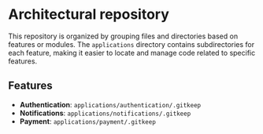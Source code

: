 # Architectural repository

This repository is organized by grouping files and directories based on features or modules. The `applications` directory contains subdirectories for each feature, making it easier to locate and manage code related to specific features.

## Features

- **Authentication**: `applications/authentication/.gitkeep`
- **Notifications**: `applications/notifications/.gitkeep`
- **Payment**: `applications/payment/.gitkeep`
